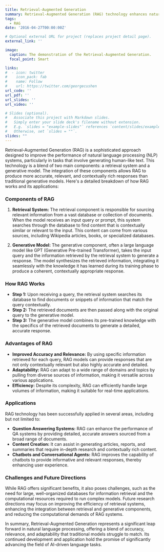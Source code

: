 ```yaml
---
title: Retrieval-Augmented Generation
summary: Retrieval-Augmented Generation (RAG) technology enhances natural language generation by incorporating information retrieved from a large database or documents, thus improving the relevance and accuracy of the generated content. Our research focuses on： cross-modal image retrieval and knowledge-enhanced dialogue systems.
tags:
  - RAG
date: '2016-04-27T00:00:00Z'

# Optional external URL for project (replaces project detail page).
external_link: ''

image:
  caption: The demonstration of the Retrieval-Augmented Generation.
  focal_point: Smart

links:
#  - icon: twitter
#    icon_pack: fab
#    name: Follow
#    url: https://twitter.com/georgecushen
url_code: ''
url_pdf: ''
url_slides: ''
url_video: ''

# Slides (optional).
#   Associate this project with Markdown slides.
#   Simply enter your slide deck's filename without extension.
#   E.g. `slides = "example-slides"` references `content/slides/example-slides.md`.
#   Otherwise, set `slides = ""`.
slides: ""
---
```


Retrieval-Augmented Generation (RAG) is a sophisticated approach designed to improve the performance of natural language processing (NLP) systems, particularly in tasks that involve generating human-like text. This technology is a blend of two main components: a retrieval system and a generative model. The integration of these components allows RAG to produce more accurate, relevant, and contextually rich responses than traditional generative models. Here's a detailed breakdown of how RAG works and its applications:

### Components of RAG

1. **Retrieval System:** The retrieval component is responsible for sourcing relevant information from a vast database or collection of documents. When the model receives an input query or prompt, this system searches through the database to find content that is contextually similar or relevant to the input. This content can come from various sources, including Wikipedia articles, books, or specialized databases.

2. **Generative Model:** The generative component, often a large language model like GPT (Generative Pre-trained Transformer), takes the input query and the information retrieved by the retrieval system to generate a response. The model synthesizes the retrieved information, integrating it seamlessly with the knowledge it has learned during its training phase to produce a coherent, contextually appropriate response.

### How RAG Works

- **Step 1:** Upon receiving a query, the retrieval system searches its database to find documents or snippets of information that match the query contextually.
- **Step 2:** The retrieved documents are then passed along with the original query to the generative model.
- **Step 3:** The generative model combines its pre-trained knowledge with the specifics of the retrieved documents to generate a detailed, accurate response.

### Advantages of RAG

- **Improved Accuracy and Relevance:** By using specific information retrieved for each query, RAG models can provide responses that are not only contextually relevant but also highly accurate and detailed.
- **Adaptability:** RAG can adapt to a wide range of domains and topics by pulling from diverse sources of information, making it versatile across various applications.
- **Efficiency:** Despite its complexity, RAG can efficiently handle large volumes of information, making it suitable for real-time applications.

### Applications

RAG technology has been successfully applied in several areas, including but not limited to:

- **Question Answering Systems:** RAG can enhance the performance of QA systems by providing detailed, accurate answers sourced from a broad range of documents.
- **Content Creation:** It can assist in generating articles, reports, and summaries that require in-depth research and contextually rich content.
- **Chatbots and Conversational Agents:** RAG improves the capability of chatbots to provide informative and relevant responses, thereby enhancing user experience.

### Challenges and Future Directions

While RAG offers significant benefits, it also poses challenges, such as the need for large, well-organized databases for information retrieval and the computational resources required to run complex models. Future research directions may focus on improving the efficiency of retrieval systems, enhancing the integration between retrieval and generative components, and reducing the computational demands of RAG systems.

In summary, Retrieval-Augmented Generation represents a significant leap forward in natural language processing, offering a blend of accuracy, relevance, and adaptability that traditional models struggle to match. Its continued development and application hold the promise of significantly advancing the field of AI-driven language tasks.
